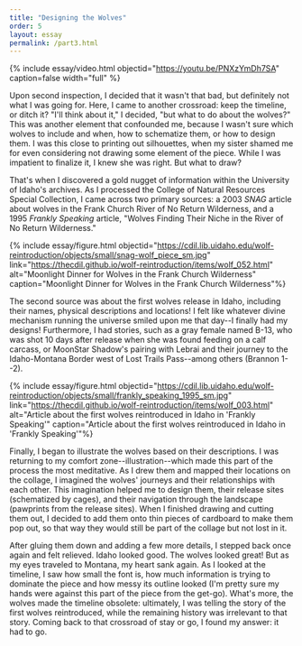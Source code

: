 ```yaml
---
title: "Designing the Wolves"
order: 5
layout: essay
permalink: /part3.html
---
```


{% include essay/video.html objectid="https://youtu.be/PNXzYmDh7SA" caption=false width="full" %}

Upon second inspection, I decided that it wasn't that bad, but definitely not what I was going for. Here, I came to another crossroad: keep the timeline, or ditch it? "I'll think about it," I decided, "but what to do about the wolves?" This was another element that confounded me, because I wasn't sure which wolves to include and when, how to schematize them, or how to design them. I was this close to printing out silhouettes, when my sister shamed me for even considering not drawing some element of the piece. While I was impatient to finalize it, I knew she was right. But what to draw? 

That's when I discovered a gold nugget of information within the University of Idaho's archives. As I processed the College of Natural Resources Special Collection, I came across two primary sources: a 2003 _SNAG_ article about wolves in the Frank Church River of No Return Wilderness, and a 1995 _Frankly Speaking_ article, "Wolves Finding Their Niche in the River of No Return Wilderness."  

{% include essay/figure.html objectid="https://cdil.lib.uidaho.edu/wolf-reintroduction/objects/small/snag-wolf_piece_sm.jpg" link="https://thecdil.github.io/wolf-reintroduction/items/wolf_052.html" alt="Moonlight Dinner for Wolves in the Frank Church Wilderness" caption="Moonlight Dinner for Wolves in the Frank Church Wilderness"%}

The second source was about the first wolves release in Idaho, including their names, physical descriptions and locations! I felt like whatever divine mechanism running the universe smiled upon me that day--I finally had my designs! Furthermore, I had stories, such as a gray female named B-13, who was shot 10 days after release when she was found feeding on a calf carcass, or MoonStar Shadow's pairing with Lebrai and their journey to the Idaho-Montana Border west of Lost Trails Pass--among others (Brannon 1--2). 

{% include essay/figure.html objectid="https://cdil.lib.uidaho.edu/wolf-reintroduction/objects/small/frankly_speaking_1995_sm.jpg" link="https://thecdil.github.io/wolf-reintroduction/items/wolf_003.html" alt="Article about the first wolves reintroduced in Idaho in 'Frankly Speaking'" caption="Article about the first wolves reintroduced in Idaho in 'Frankly Speaking'"%}

Finally, I began to illustrate the wolves based on their descriptions. I was returning to my comfort zone--illustration--which made this part of the process the most meditative. As I drew them and mapped their locations on the collage, I imagined the wolves' journeys and their relationships with each other. This imagination helped me to design them, their release sites (schematized by cages), and their navigation through the landscape (pawprints from the release sites). When I finished drawing and cutting them out, I decided to add them onto thin pieces of cardboard to make them pop out, so that way they would still be part of the collage but not lost in it.  

After gluing them down and adding a few more details, I stepped back once again and felt relieved. Idaho looked good. The wolves looked great! But as my eyes traveled to Montana, my heart sank again. As I looked at the timeline, I saw how small the font is, how much information is trying to dominate the piece and how messy its outline looked (I'm pretty sure my hands were against this part of the piece from the get-go). What's more, the wolves made the timeline obsolete: ultimately, I was telling the story of the first wolves reintroduced, while the remaining history was irrelevant to that story. Coming back to that crossroad of stay or go, I found my answer: it had to go.
